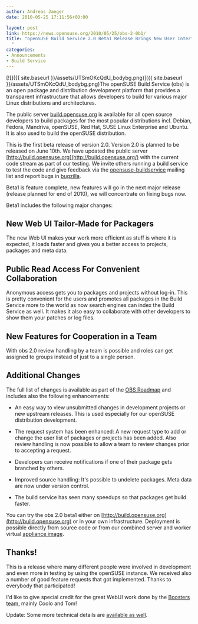 ```yaml
---
author: Andreas Jaeger
date: 2010-05-25 17:11:56+00:00

layout: post
link: https://news.opensuse.org/2010/05/25/obs-2-0b1/
title: "openSUSE Build Service 2.0 Beta1 Release Brings New User Interface\
  "
categories:
- Announcements
- Build Service
---
```

[![]({{ site.baseurl }}/assets/UTSmOKcQdU_bodybg.png)]({{ site.baseurl }}/assets/UTSmOKcQdU_bodybg.png)The openSUSE Build Service (obs) is an open package and distribution development platform that provides a transparent infrastructure that allows developers to build for various major Linux distributions and architectures.

The public server [build.opensuse.org](http://build.opensuse.org) is available for all open source developers to build packages for the most popular distributions incl. Debian, Fedora, Mandriva, openSUSE, Red Hat, SUSE Linux Enterprise and Ubuntu.  It is also used to build the openSUSE distribution.

This is the first beta release of version 2.0. Version 2.0 is planned to be released on June 10th.  We have updated the public server [http://build.opensuse.org](http://build.opensuse.org/) with the current code stream as part of our testing.  We invite others running a build service to test the code and give feedback via the [opensuse-buildservice](http://lists.opensuse.org) mailing list and report bugs in [bugzilla](https://bugzilla.novell.com/enter_bug.cgi?alias=&assigned_to=bnc-team-screening%40forge.provo.novell.com&blocked=&bug_file_loc=http%3A%2F%2F&bug_severity=--Please%20Select--&bug_status=NEW&cf_biz_priority=&cf_blocker=---&cf_foundby=---&cf_nts_priority=&cf_partnerid=&cloned_bug_id=&comment=&component=BuildService&contenttypeentry=&contenttypemethod=autodetect&contenttypeselection=text%2Fplain&data=&deadline=&dependson=&description=&estimated_time=0.0&flag_type-2=X&flag_type-3=X&form_name=enter_bug&keywords=&maketemplate=Remember%20values%20as%20bookmarkable%20template&op_sys=Other&priority=P5%20-%20None&product=openSUSE.org&qa_contact=adrian%40novell.com&rep_platform=Other&short_desc=&version=unspecified).

Beta1 is feature complete, new features will go in the next major release (release planned for end of 2010), we will concentrate on fixing bugs now.<!-- more -->

Beta1 includes the following major changes:


## New Web UI Tailor-Made for Packagers


The new Web UI makes your work more efficient as stuff is where it is expected, it loads faster and gives you a better access to projects, packages and meta data.


## Public Read Access For Convenient Collaboration


Anonymous access gets you to packages and projects without log-in. This is pretty convenient for the users and promotes all packages in the Build Service more to the world as now search engines can index the Build Service as well. It makes it also easy to collaborate with other developers to show them your patches or log files.


## New Features for Cooperation in a Team


With obs 2.0 review handling by a team is possible and roles can get assigned to groups instead of just to a single person.


## Additional Changes


The full list of changes is available as part of the [OBS Roadmap](http://www.suse.de/~adrian/OBS-Roadmap/) and includes also the following enhancements:



	
  * An easy way to view unsubmitted changes in development projects or new upstream releases.  This is used especially for our openSUSE distribution development.

	
  * The request system has been enhanced: A new request type to add or change the user list of packages or projects has been added. Also review handling is now possible to allow a team to review changes prior to accepting a request.

	
  * Developers can receive notifications if one of their package gets branched by others.

	
  * Improved source handling: It's possible to undelete packages.  Meta data are now under version control.

	
  * The build service has seen many speedups so that packages get build faster.


You can try the obs 2.0 beta1 either on [http://build.opensuse.org](http://build.opensuse.org) or in your own infrastructure.  Deployment is possible directly from source code or from our combined server and worker virtual [appliance image](http://en.opensuse.org/Build_Service/OBS-Appliance).


## Thanks!


This is a release where many different people were involved in development and even more in testing by using the openSUSE instance. We received also a number of good feature requests that got implemented.  Thanks to everybody that participated!

I'd like to give special credit for the great WebUI work done by the [Boosters team](http://en.opensuse.org/Boosters_Team), mainly Coolo and Tom!

Update: Some more technical details are [available as well](http://lists.opensuse.org/opensuse-buildservice/2010-05/msg00264.html).		
